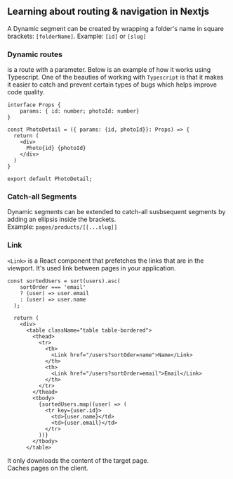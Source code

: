 ## Learning about routing & navigation in Nextjs

A Dynamic segment can be created by wrapping a folder's name in square brackets:
`[folderName]`. Example: `[id]` or `[slug]` <br/>
### Dynamic routes <br/>
is a route with a parameter. Below is an example of how it works using Typescript. One of the beauties of working with `Typescript` is that it makes it easier to catch and prevent certain types of bugs which helps improve code quality. 

```
interface Props {
    params: { id: number; photoId: number}
}

const PhotoDetail = ({ params: {id, photoId}}: Props) => {
  return (
    <div>
      Photo{id} {photoId}
    </div>
  )
}

export default PhotoDetail;
```
### Catch-all Segments
Dynamic segments can be extended to catch-all susbsequent segments by adding an ellipsis inside the brackets. <br/>
Example: `pages/products/[[...slug]]`

### Link
`<Link>` is a React component that prefetches the links that are in the viewport. It's used link between pages in your application. 
```
const sortedUsers = sort(users).asc(
    sortOrder === 'email' 
    ? (user) => user.email 
    : (user) => user.name
  );

  return (
    <div>
      <table className="table table-bordered">
        <thead>
          <tr>
            <th>
              <Link href="/users?sortOder=name">Name</Link>
            </th>
            <th>
              <Link href="/users?sortOrder=email">Email</Link>
            </th>
          </tr>
        </thead>
        <tbody>
          {sortedUsers.map((user) => (
            <tr key={user.id}>
              <td>{user.name}</td>
              <td>{user.email}</td>
            </tr>
          ))}
        </tbody>
      </table>
```
 It only downloads the content of the target page. <br/> 
 Caches pages on the client.
